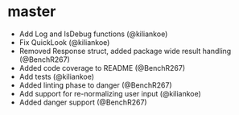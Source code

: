 # master

- Add Log and IsDebug functions (@kiliankoe)
- Fix QuickLook (@kiliankoe)
- Removed Response struct, added package wide result handling (@BenchR267)
- Added code coverage to README (@BenchR267)
- Add tests (@kiliankoe)
- Added linting phase to danger (@BenchR267)
- Add support for re-normalizing user input (@kiliankoe)
- Added danger support (@BenchR267)
